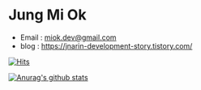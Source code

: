 # Jung Mi Ok
- Email : miok.dev@gmail.com
- blog : https://jnarin-development-story.tistory.com/
 
[![Hits](https://hits.seeyoufarm.com/api/count/incr/badge.svg?url=https%3A%2F%2Fgithub.com%2Fmiok-jung%2Fhit-counter&count_bg=%23C03DC8&title_bg=%23555555&icon=github.svg&icon_color=%23E7E7E7&title=hits&edge_flat=false)](https://github.com/miok-jung)

[![Anurag's github stats](https://github-readme-stats.vercel.app/api?username=miok-jung)](https://github.com/anuraghazra/github-readme-stats)

